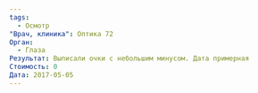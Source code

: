```yaml
---
tags:
  - Осмотр
"Врач, клиника": Оптика 72
Орган:
  - Глаза
Результат: Выписали очки с небольшим минусом. Дата примерная
Стоимость: 0
Дата: 2017-05-05
---
```

